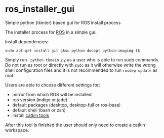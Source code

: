 # ros_installer_gui
Simple python (tkinter) based gui for ROS install process

The installer process for [ROS](http://www.ros.org) in a simple gui.

Install dependencies:

```sudo apt-get install git gksu python-docopt python-imaging-tk```

Simply run ``` python tkmain.py``` as a user who is able to run sudo commands.
Do not run as root or directly with ```sudo``` as it will otherwise write the wrong shell configuration files and it is not recommended to run ```rosdep update``` as root.

Users are able to choose different settings for:
- mirror from which ROS will be installed
- ros version (indigo or jade)
- default packages (desktop, desktop-full or ros-base)
- default shell (bash or zsh)
- install [catkin tools](https://catkin-tools.readthedocs.org) 

After this tool is finished the user should only need to create a catkin workspace.

